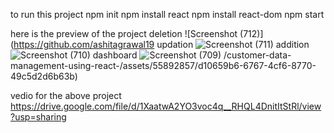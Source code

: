 to run this project 
npm init 
npm install react 
npm install react-dom 
npm start 

here is the preview of the project 
deletion 
![Screenshot (712)](https://github.com/ashitagrawal19
updation 
![Screenshot (711)](https://github.com/ashitagrawal19/customer-data-management-using-react-/assets/55892857/0f0f72d4-027c-491c-97e3-b9593adde5ae)
addition 
![Screenshot (710)](https://github.com/ashitagrawal19/customer-data-management-using-react-/assets/55892857/08757d6c-d8b2-4bae-a9a9-5789ee812fad)
dashboard 
![Screenshot (709)](https://github.com/ashitagrawal19/customer-data-management-using-react-/assets/55892857/cd044ae6-20c0-462a-91ee-028c05ef185b)
/customer-data-management-using-react-/assets/55892857/d10659b6-6767-4cf6-8770-49c5d2d6b63b)

vedio for the above project
https://drive.google.com/file/d/1XaatwA2YO3voc4q__RHQL4DnitItStRl/view?usp=sharing
